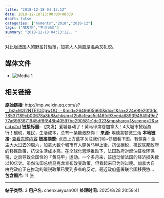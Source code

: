 ```yaml
---
title: "2018-12-18 04:13:12"
date: 2018-12-18T13:00:00+08:00
draft: false
categories: ["moments","2018","2018-12"]
tags: ["朋友圈","生活记录"]
summary: "2018-12-18 04:13:12..."
---
```


对比起法国人的野蛮打砸抢，加拿大人简直是温柔又礼貌。

## 媒体文件

- ![Media 1](/Moments/photos/2018-12-18/201812180413120.jpg)

## 相关链接

**原始链接:** http://mp.weixin.qq.com/s?__biz=MzI2NTE1ODgwOQ==&mid=2649605660&idx=1&sn=224e9fe20f3dc78537189cb00678a8b8&chksm=f2b8cfeac5cf46fc93eeda88939494949e777a6993671945df8f848b40597bc290581c1dc323&mpshare=1&scene=2&srcid=#rd
**链接标题:** 【突发】爱城暴动了！黄马甲席卷加拿大！4大城市掀起游行！碳税，难民，生活成本，总有一条能激怒你！
**来源:** 埃德蒙顿微生活
**本地链接:** [查看完整内容](/link_content/2018/12/2018-12-18-3/link_content/)
**链接摘要:** 点击上方蓝字关注我们哟~仔细看下图，有惊喜！金主大大过去的周六，加拿大数个城市有人穿黄马甲上街，抗议碳税，抗议联邦政府的移民政策，抗议生活成本高。在全球化思潮推动下，法国政府对燃油征收环保税，之后导致全国性的「黄马甲」运动。一个多月来，该运动使法国的经济损失数以10亿计。虽然法国总统马克龙宣布改变政策，但看起来已为时过晚。加拿大自由党政府正在推动的碳税政策已受到多省的反对，最近政府签署联合国移民协...
**包含图片:** 11 张

---

**帖子类型:** 3
**用户名:** chenxueyuan001
**处理时间:** 2025/8/28 20:58:41
